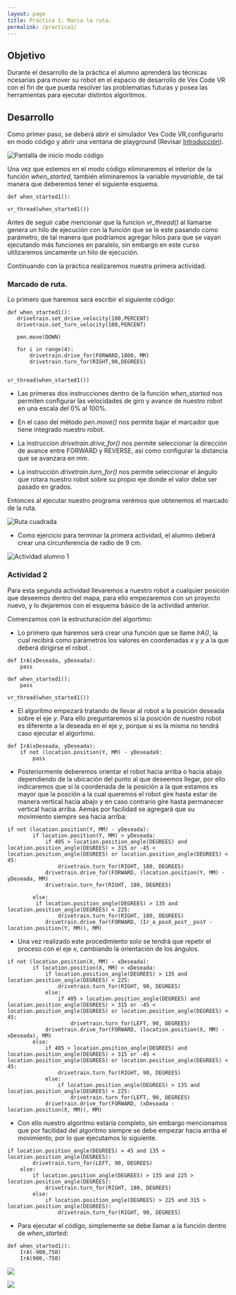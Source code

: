 ```yaml
---
layout: page
title: Práctica 1: Marca la ruta.
permalink: /practica1/
---
```

## Objetivo
Durante el desarrollo de la práctica el alumno aprenderá las técnicas ncesarias para mover su robot en el espacio de desarrollo de Vex Code VR con el fin de que pueda resolver las problematias futuras y posea las herramientas para ejecutar distintos algoritmos.

## Desarrollo

Como primer paso, se deberá abrir el simulador Vex Code VR,configurarlo en modo código y abrir una ventana de playground (Revisar [Introducción](https://yocoyani1.github.io/PracticasRoboticaMovil/introduccion)).

![Pantalla de inicio modo código](https://i.imgur.com/17uyy3g.jpg "Pantalla de inicio modo código")

Una vez que estemos en el modo código eliminaremos el interior de la función *when_started*, también eliminaremos la variable *myvariable*, de tal manera que deberemos tener el siguiente esquema.

~~~
def when_started1():

vr_thread(when_started1())
~~~

Antes de seguir cabe mencionar que la funcion *vr_thread()* al llamarse genera un hilo de ejecución con la función que se le este pasando como parámetro, de tal manera que podríamos agregar hilos para que se vayan ejecutando más funciones en paralelo, sin embargo en este curso utilizaremos úncamente un hilo de ejecución.

Continuando con la práctica realizaremos nuestra primera actividad.

### Marcado de ruta.

Lo primero que haremos será escribir el siguiente código:
~~~
def when_started1():
   drivetrain.set_drive_velocity(100,PERCENT)
   drivetrain.set_turn_velocity(100,PERCENT)

   pen.move(DOWN)

   for i in range(4):
       drivetrain.drive_for(FORWARD,1800, MM)
       drivetrain.turn_for(RIGHT,90,DEGREES)


vr_thread(when_started1())
~~~

- Las primeras dos instrucciones dentro de la función *when_started* nos permiten configurar las velocidades de giro y avance de nuestro robot en una escala del 0% al 100%.

- En el caso del método *pen.move()* nos permite bajar el marcador que tiene integrado nuestro robot.

- La instruccion *drivetrain.drive_for()* nos permite seleccionar la dirección de avance entre FORWARD y REVERSE, así como configurar la distancia que se avanzara en mm.

- La instrucción *drivetrain.turn_for()* nos permite seleccionar el ángulo que rotara nuestro robot sobre su propio eje donde el valor debe ser pasado en grados.

Entonces al ejecutar nuestro programa verémos que obtenemos el marcado de la ruta.

![Ruta cuadrada](https://i.imgur.com/07JTanC.jpg "Primer ruta")

- Como ejercicio para terminar la primera actividad, el alumno deberá crear una circunferencia de radio de 9 cm.

![Actividad alumno 1](https://i.imgur.com/tqduxN4.jpg "Actividad alumno 1")

### Actividad 2

Para esta segunda actividad llevaremos a nuestro robot a cualquier posición que deseemos dentro del mapa, para ello empezaremos con un proyecto nuevo, y lo dejaremos con el esquema básico de la actividad anterior.

Comenzamos con la estructuración del algortimo:

- Lo primero que haremos será crear una función que se llame *IrA()*, la cual recibirá como parámetros los valores en coordenadas *x* y *y* a la que deberá dirigirse el robot .

~~~
def IrA(xDeseada, yDeseada):
    pass

def when_started1():
    pass

vr_thread(when_started1())
~~~

- El algoritmo empezará tratando de llevar al robot a la posición deseada sobre el eje *y*. Para ello preguntaremos si la posición de nuestro robot es diferente a la deseada en el eje *y*, porque si es la misma no tendrá caso ejecutar el algortimo.

~~~
def IrA(xDeseada, yDeseada):
    if not (location.position(Y, MM) - yDeseada9:
        pass
~~~

- Posteriormente deberemos orientar el robot hacia arriba o hacia abajo dependiendo de la ubicación del punto al que deseemos llegar, por ello indicaremos que si la coordenada de la posición a la que estamos es mayor que la posción a la cual queremos el robot gire hasta estar de manera vertical hacia abajo y en caso contrario gire hasta permanecer vertical hacia arriba. Aemás por facilidad se agregará que su movimiento siempre sea hacia arriba:

~~~
if not (location.position(Y, MM) - yDeseada):
        if location.position(Y, MM) > yDeseada:
            if 405 > location.position_angle(DEGREES) and location.position_angle(DEGREES) > 315 or -45 < location.position_angle(DEGREES) or location.position_angle(DEGREES) < 45:
                drivetrain.turn_for(RIGHT, 180, DEGREES)
            drivetrain.drive_for(FORWARD, (location.position(Y, MM) - yDeseada, MM)
            drivetrain.turn_for(RIGHT, 180, DEGREES)

        else:
         if location.position_angle(DEGREES) > 135 and location.position_angle(DEGREES) < 225:
                drivetrain.turn_for(RIGHT, 180, DEGREES)
            drivetrain.drive_for(FORWARD, (Ir_a_posX_posY__posY - location.position(Y, MM)), MM)
~~~

- Una vez realizado este procedimiento solo se tendrá que repetir el proceso con el eje *x*, cambiando la orientación de los ángulos.

~~~
if not (location.position(X, MM) - xDeseada):
        if location.position(X, MM) > xDeseada:
            if location.position_angle(DEGREES) > 135 and location.position_angle(DEGREES) < 225:
                drivetrain.turn_for(RIGHT, 90, DEGREES)
            else:
                if 405 > location.position_angle(DEGREES) and location.position_angle(DEGREES) > 315 or -45 < location.position_angle(DEGREES) or location.position_angle(DEGREES) < 45:
                    drivetrain.turn_for(LEFT, 90, DEGREES)
            drivetrain.drive_for(FORWARD, (location.position(X, MM) - xDeseada), MM)
        else:
            if 405 > location.position_angle(DEGREES) and location.position_angle(DEGREES) > 315 or -45 < location.position_angle(DEGREES) or location.position_angle(DEGREES) < 45:
                drivetrain.turn_for(RIGHT, 90, DEGREES)
            else:
                if location.position_angle(DEGREES) > 135 and location.position_angle(DEGREES) < 225:
                    drivetrain.turn_for(LEFT, 90, DEGREES)
            drivetrain.drive_for(FORWARD, (xDeseada - location.position(X, MM)), MM) 
~~~

- Con ello nuestro algoritmo estaría completo, sin embargo mencionamos que por facilidad del algoritmo siempre se debe empezar hacia arriba el movimiento, por lo que ejecutamos lo siguiente.

~~~
if location.position_angle(DEGREES) > 45 and 135 > location.position_angle(DEGREES):
        drivetrain.turn_for(LEFT, 90, DEGREES)
    else:
        if location.position_angle(DEGREES) > 135 and 225 > location.position_angle(DEGREES):
            drivetrain.turn_for(RIGHT, 180, DEGREES)
        else:
            if location.position_angle(DEGREES) > 225 and 315 > location.position_angle(DEGREES):
                drivetrain.turn_for(RIGHT, 90, DEGREES)
~~~
- Para ejecutar el código, simplemente se debe llamar a la función dentro de *when_started*:

~~~
def when_started1():
    IrA(-900,750)
    IrA(900,-750)
~~~

![](https://i.imgur.com/JYWEBlM.jpg)

![](https://i.imgur.com/Gma1Za4.jpg)

